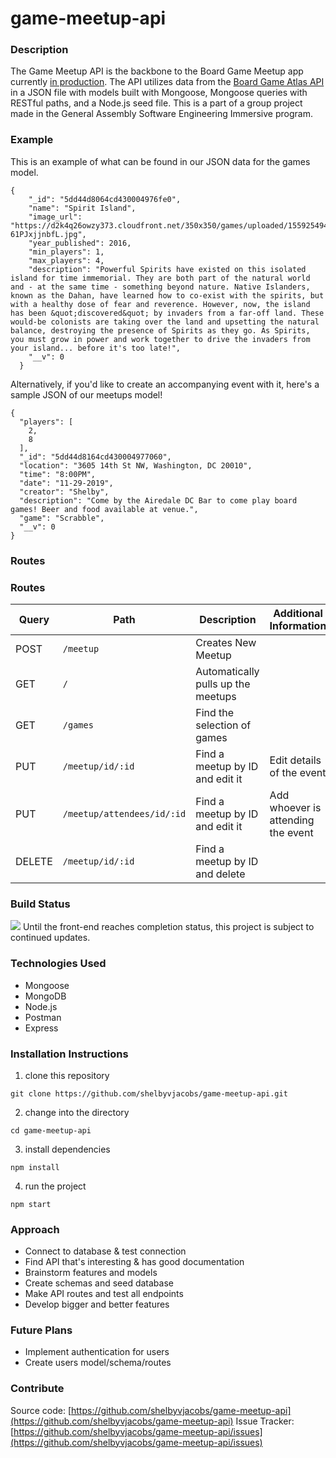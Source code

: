 # game-meetup-api

### Description
The Game Meetup API is the backbone to the Board Game Meetup app currently [in production](https://github.com/torykling/game-meetup). The API utilizes data from the [Board Game Atlas API](https://www.boardgameatlas.com/api/docs) in a JSON file with models built with Mongoose, Mongoose queries with RESTful paths, and a Node.js seed file. This is a part of a group project made in the General Assembly Software Engineering Immersive program. 

### Example
This is an example of what can be found in our JSON data for the games model.
```
{
    "_id": "5dd44d8064cd430004976fe0",
    "name": "Spirit Island",
    "image_url": "https://d2k4q26owzy373.cloudfront.net/350x350/games/uploaded/1559254941010-61PJxjjnbfL.jpg",
    "year_published": 2016,
    "min_players": 1,
    "max_players": 4,
    "description": "Powerful Spirits have existed on this isolated island for time immemorial. They are both part of the natural world and - at the same time - something beyond nature. Native Islanders, known as the Dahan, have learned how to co-exist with the spirits, but with a healthy dose of fear and reverence. However, now, the island has been &quot;discovered&quot; by invaders from a far-off land. These would-be colonists are taking over the land and upsetting the natural balance, destroying the presence of Spirits as they go. As Spirits, you must grow in power and work together to drive the invaders from your island... before it's too late!",
    "__v": 0
  }
  ```
  Alternatively, if you'd like to create an accompanying event with it, here's a sample JSON of our meetups model! 
  ```
  {
    "players": [
      2,
      8
    ],
    "_id": "5dd44d8164cd430004977060",
    "location": "3605 14th St NW, Washington, DC 20010",
    "time": "8:00PM",
    "date": "11-29-2019",
    "creator": "Shelby",
    "description": "Come by the Airedale DC Bar to come play board games! Beer and food available at venue.",
    "game": "Scrabble",
    "__v": 0
  }
  ```
  ### Routes
  
### Routes
Query | Path | Description | Additional Information |
------------ | ------------- | ------------- | ------------- |
POST | `/meetup` | Creates New Meetup |    |
GET | `/` | Automatically pulls up the meetups |    |
GET | `/games` | Find the selection of games |    |
PUT | `/meetup/id/:id` | Find a meetup by ID and edit it |  Edit details of the event  |
PUT | `/meetup/attendees/id/:id` | Find a meetup by ID and edit it | Add whoever is attending the event   |
DELETE | `/meetup/id/:id` | Find a meetup by ID and delete |      |


### Build Status
![](https://img.shields.io/badge/BUILD-IN%20PROGRESS-informational)
Until the front-end reaches completion status, this project is subject to continued updates.

### Technologies Used
* Mongoose
* MongoDB
* Node.js
* Postman
* Express

### Installation Instructions

1. clone this repository
```
git clone https://github.com/shelbyvjacobs/game-meetup-api.git
```
2. change into the directory
```
cd game-meetup-api
```
3. install dependencies
```
npm install
```
4. run the project
```
npm start
```

### Approach 

* Connect to database & test connection
* Find API that's interesting & has good documentation
* Brainstorm features and models
* Create schemas and seed database
* Make API routes and test all endpoints
* Develop bigger and better features

### Future Plans

* Implement authentication for users
* Create users model/schema/routes

### Contribute
Source code: [https://github.com/shelbyvjacobs/game-meetup-api](https://github.com/shelbyvjacobs/game-meetup-api)
Issue Tracker: [https://github.com/shelbyvjacobs/game-meetup-api/issues](https://github.com/shelbyvjacobs/game-meetup-api/issues)
